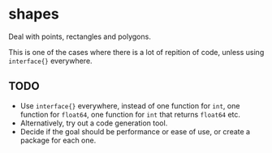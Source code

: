 # shapes

Deal with points, rectangles and polygons.

This is one of the cases where there is a lot of repition of code, unless using `interface{}` everywhere.

## TODO

* Use `interface{}` everywhere, instead of one function for `int`, one function for `float64`, one function for `int` that returns `float64` etc.
* Alternatively, try out a code generation tool.
* Decide if the goal should be performance or ease of use, or create a package for each one.
